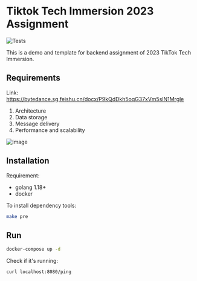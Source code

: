 # Tiktok Tech Immersion 2023 Assignment

![Tests](https://github.com/TikTokTechImmersion/assignment_demo_2023/actions/workflows/test.yml/badge.svg)

This is a demo and template for backend assignment of 2023 TikTok Tech Immersion.

## Requirements
Link: https://bytedance.sg.feishu.cn/docx/P9kQdDkh5oqG37xVm5slN1Mrgle
1. Architecture
2. Data storage
3. Message delivery
4. Performance and scalability


![image](https://github.com/bennfsx/tiktok-tech-immersion-2023/assets/44813216/7a6a3e40-f0f5-462e-8910-978d0c2b02ea)

## Installation

Requirement:

- golang 1.18+
- docker

To install dependency tools:

```bash
make pre
```

## Run

```bash
docker-compose up -d
```

Check if it's running:

```bash
curl localhost:8080/ping
```
